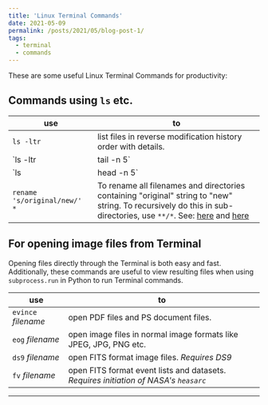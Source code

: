 ```yaml
---
title: 'Linux Terminal Commands'
date: 2021-05-09
permalink: /posts/2021/05/blog-post-1/
tags:
  - terminal
  - commands
---
```


These are some useful Linux Terminal Commands for productivity:

Commands using `ls` etc.
-----

use | to 
---   | --- 
`ls -ltr`                 | list files in reverse modification history order with details.
`ls -ltr | tail -n 5` | list only the last (tailing) 5 files from the list. Change 5 to any integer.
`ls | head -n 5`    | list only the first 5 files from the list.
`rename 's/original/new/' *` | To rename all filenames and directories containing "original" string to "new" string. To recursively do this in sub-directories, use `**/*`. See: [here](https://unix.stackexchange.com/questions/175135/how-to-rename-multiple-files-by-replacing-string-in-file-name-this-string-conta) and [here](https://ja.stackoverflow.com/questions/90042/rename-%E3%82%B3%E3%83%9E%E3%83%B3%E3%83%89%E3%82%92%E4%BD%BF%E3%81%A3%E3%81%9F%E3%83%95%E3%82%A9%E3%83%AB%E3%83%80%E3%81%AE%E3%83%AA%E3%83%8D%E3%83%BC%E3%83%A0%E3%81%A7%E3%82%A8%E3%83%A9%E3%83%BC-substitution-replacement-not-terminated-at-user-su)

For opening image files from Terminal
-----

Opening files directly through the Terminal is both easy and fast. Additionally, these commands are useful to view resulting files when using `subprocess.run` in Python to run Terminal commands.

use | to
---   | ---
`evince` *filename* | open PDF files and PS document files.
`eog` *filename*      | open image files in normal image formats like JPEG, JPG, PNG etc.
`ds9` *filename*      | open FITS format image files. *Requires DS9*
`fv` *filename*        | open FITS format event lists and datasets. *Requires initiation of NASA's `heasarc`*

--- 


